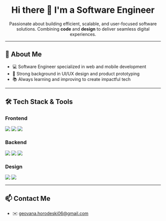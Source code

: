 <h1 align="center">Hi there 👋 I'm a Software Engineer</h1>

<p align="center">
  Passionate about building efficient, scalable, and user-focused software solutions.  
  Combining <strong>code</strong> and <strong>design</strong> to deliver seamless digital experiences.
</p>

---

## 🚀 About Me

- 💻 Software Engineer specialized in web and mobile development  
- 🎨 Strong background in UI/UX design and product prototyping  
- 📚 Always learning and improving to create impactful tech

---

## 🛠️ Tech Stack & Tools

### Frontend
<p>
  <img src="https://img.shields.io/badge/React-20232A?style=for-the-badge&logo=react&logoColor=61DAFB" />
  <img src="https://img.shields.io/badge/React_Native-20232A?style=for-the-badge&logo=react&logoColor=61DAFB" />
  <img src="https://img.shields.io/badge/Vue.js-35495E?style=for-the-badge&logo=vue.js&logoColor=4FC08D" />
</p>

### Backend
<p>
  <img src="https://img.shields.io/badge/Django-092E20?style=for-the-badge&logo=django&logoColor=white" />
  <img src="https://img.shields.io/badge/PHP-777BB4?style=for-the-badge&logo=php&logoColor=white" />
  <img src="https://img.shields.io/badge/Java-ED8B00?style=for-the-badge&logo=java&logoColor=white" />
</p>

### Design
<p>
  <img src="https://img.shields.io/badge/UI/UX-Design-FF4088?style=for-the-badge" />
  <img src="https://img.shields.io/badge/Figma-F24E1E?style=for-the-badge&logo=figma&logoColor=white" />
</p>

---

## 📫 Contact Me

- ✉️ geovana.horodeski06@gmail.com
